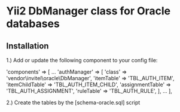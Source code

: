 Yii2 DbManager class for Oracle databases
==========================================

Installation
------------

1.) Add or update the following component to your config file:

'components' => [
	...
	'authManager' => [
		'class' => 'vendor\invitel\oracle\DbManager',
		'itemTable' => 'TBL_AUTH_ITEM',
		'itemChildTable' => 'TBL_AUTH_ITEM_CHILD',
		'assignmentTable' => 'TBL_AUTH_ASSIGNMENT',
		'ruleTable' => 'TBL_AUTH_RULE',
	],
	...
],

2.) Create the tables by the [schema-oracle.sql] script

